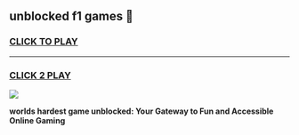 
## unblocked f1 games 👋
<h3>
<a href="https://premium.freeplayer.one?title=unblocked_f1_games&ref=13F">CLICK TO PLAY</a></h3>
<hr>

<h3>
<a href="https://premium.freeplayer.one?title=unblocked_f1_games&ref=13F">CLICK 2 PLAY</a>
  
</h3>

<a href="https://premium.freeplayer.one?title=unblocked_f1_games&ref=12F/"><img src="https://clearcache.store/games.png"></a>


**worlds hardest game unblocked: Your Gateway to Fun and Accessible Online Gaming**
